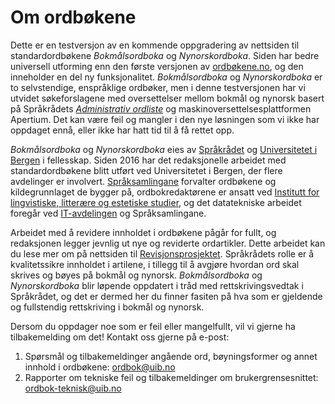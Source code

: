 # Om ordbøkene
Dette er en testversjon av en kommende oppgradering av nettsiden til standardordbøkene _Bokmålsordboka_ og _Nynorskordboka_. Siden har bedre universell utforming enn den første versjonen av [ordbøkene.no](https://ordbokene.no/), og den inneholder en del ny funksjonalitet. _Bokmålsordboka_ og _Nynorskordboka_ er to selvstendige, enspråklige ordbøker, men i denne testversjonen har vi utvidet søkeforslagene med oversettelser mellom bokmål og nynorsk basert på Språkrådets [_Administrativ ordliste_](https://xn--sprkrdet-c0ac.no/sprakhjelp/Skriverad/Nynorskhjelp/administrativ-ordliste/) og maskinoversettelsesplattformen Apertium. Det kan være feil og mangler i den nye løsningen som vi ikke har oppdaget ennå, eller ikke har hatt tid til å få rettet opp. 

_Bokmålsordboka_ og _Nynorskordboka_ eies av [Språkrådet](https://www.sprakradet.no/) og [Universitetet i Bergen](https://www.uib.no/) i fellesskap. Siden 2016 har det redaksjonelle arbeidet med standardordbøkene blitt utført ved Universitetet i Bergen, der flere avdelinger er involvert. [Språksamlingane](https://www.uib.no/ub/spesialsamlingene/160666/om-spr%C3%A5ksamlingane) forvalter ordbøkene og kildegrunnlaget de bygger på, ordbokredaktørene er ansatt ved [Institutt for lingvistiske, litterære og estetiske studier](https://www.uib.no/lle), og det datatekniske arbeidet foregår ved [IT-avdelingen](https://www.uib.no/it) og Språksamlingane. 

Arbeidet med å revidere innholdet i ordbøkene pågår for fullt, og redaksjonen legger jevnlig ut nye og reviderte ordartikler. Dette arbeidet kan du lese mer om på nettsiden til [Revisjonsprosjektet](https://www.uib.no/lle/revisjonsprosjektet). Språkrådets rolle er å kvalitetssikre innholdet i artilene, i tillegg til å avgjøre hvordan ord skal skrives og bøyes på bokmål og nynorsk. _Bokmålsordboka_ og _Nynorskordboka_ blir løpende oppdatert i tråd med rettskrivingsvedtak i Språkrådet, og det er dermed her du finner fasiten på hva som er gjeldende og fullstendig rettskriving i bokmål og nynorsk.

Dersom du oppdager noe som er feil eller mangelfullt, vil vi gjerne ha tilbakemelding om det! Kontakt oss gjerne på e-post:

1. Spørsmål og tilbakemeldinger angående ord, bøyningsformer og annet innhold i ordbøkene: [ordbok@uib.no](mailto:ordbok@uib.no)
2. Rapporter om tekniske feil og tilbakemeldinger om brukergrensesnittet: [ordbok-teknisk@uib.no](mailto:ordbok-teknisk@uib.no)